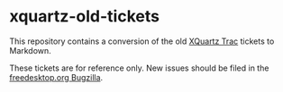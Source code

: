 # xquartz-old-tickets

This repository contains a conversion of the old [XQuartz Trac](https://xquartz.macosforge.org/trac/) tickets to Markdown.

These tickets are for reference only. New issues should be filed in the [freedesktop.org Bugzilla](https://bugs.freedesktop.org/enter_bug.cgi?product=XQuartz&component=New%20Bugs).
